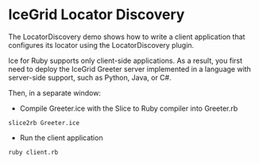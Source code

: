 # IceGrid Locator Discovery

The LocatorDiscovery demo shows how to write a client application that configures its locator using the
LocatorDiscovery plugin.

Ice for Ruby supports only client-side applications. As a result, you first need to deploy the IceGrid
Greeter server implemented in a language with server-side support, such as Python, Java, or C#.

Then, in a separate window:

- Compile Greeter.ice with the Slice to Ruby compiler into Greeter.rb

```shell
slice2rb Greeter.ice
```

- Run the client application

```shell
ruby client.rb
```
